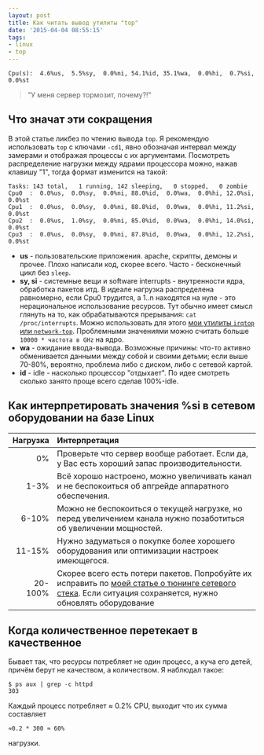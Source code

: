```yaml
---
layout: post
title: Как читать вывод утилиты "top"
date: '2015-04-04 08:55:15'
tags:
- linux
- top
---
```


```
Cpu(s):  4.6%us,  5.5%sy,  0.0%ni, 54.1%id, 35.1%wa,  0.0%hi,  0.7%si,  0.0%st
```

> "У меня сервер тормозит, почему?!"

## Что значат эти сокращения

В этой статье ликбез по чтению вывода `top`. Я рекомендую использовать `top` с ключами `-cd1`, явно обозначая интервал между замерами и отображая процессы с их аргументами. Посмотреть распределение нагрузки между ядрами процессора можно, нажав клавишу "1", тогда формат изменится на такой:

```
Tasks: 143 total,   1 running, 142 sleeping,   0 stopped,   0 zombie
Cpu0  :  0.0%us,  0.0%sy,  0.0%ni, 88.0%id,  0.0%wa,  0.0%hi, 12.0%si,  0.0%st
Cpu1  :  0.0%us,  0.0%sy,  0.0%ni, 88.8%id,  0.0%wa,  0.0%hi, 11.2%si,  0.0%st
Cpu2  :  0.0%us,  1.0%sy,  0.0%ni, 85.0%id,  0.0%wa,  0.0%hi, 14.0%si,  0.0%st
Cpu3  :  0.0%us,  0.0%sy,  0.0%ni, 87.8%id,  0.0%wa,  0.0%hi, 12.2%si,  0.0%st
```

- **us** - пользовательские приложения. apache, скрипты, демоны и прочее. Плохо написали код, скорее всего. Часто - бесконечный цикл без `sleep`.
- **sy, si** - системные вещи и software interrupts - внутренности ядра, обработка пакетов итд. В идеале нагрузка распределена равномерно, если Cpu0 трудится, а 1..n находятся на нуле - это нерациональное использование ресурсов. Тут обычно имеет смысл глянуть на то, как обрабатываются прерывания: `cat /proc/interrupts`. Можно использовать для этого [мои утилиты `irqtop` или `network-top`](https://github.com/strizhechenko/netutils-linux). Проблемными значениями можно считать больше `10000 * частота в GHz` на ядро.
- **wa** - ожидание ввода-вывода. Возможные причины: что-то активно обменивается данными между собой и своими детьми; если выше 70-80%, вероятно, проблема либо с диском, либо с сетевой картой.
- **id** - idle - насколько процессор "отдыхает". По идее смотреть сколько занято проще всего сделав 100%-idle.

## Как интерпретировать значения %si в сетевом оборудовании на базе Linux

| Нагрузка | Интерпретация |
| ----: | :---- |
| 0% | Проверьте что сервер вообще работает. Если да, у Вас есть хороший запас производительности. |
| 1-3% | Всё хорошо настроено, можно увеличивать канал и не беспокоиться об апгрейде аппаратного обеспечения. |
| 6-10% | Можно не беспокоиться о текущей нагрузке, но перед увеличением канала нужно позаботиться об увеличении мощностей. |
| 11-15% | Нужно задуматься о покупке более хорошего оборудования или оптимизации настроек имеющегося. |
| 20-100% | Скорее всего есть потери пакетов. Попробуйте их исправить по [моей статье о тюнинге сетевого стека](/2017/04/13/linux-network-stack.html). Если ситуация сохраняется, нужно обновлять оборудование |

## Когда количественное перетекает в качественное

Бывает так, что ресурсы потребляет не один процесс, а куча его детей, причём берут не качеством, а количеством. Я наблюдал такое:

``` shell
$ ps aux | grep -c httpd
303
```

Каждый процесс потребляет ≈ 0.2% CPU, выходит что их сумма составляет

```
≈0.2 * 300 ≈ 60%
```

нагрузки.
